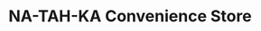 ---
title: "NA-TAH-KA Convenience Store"
url: /irons/na-tah-ka-convenience-store/
shop: Lebensmittel
---